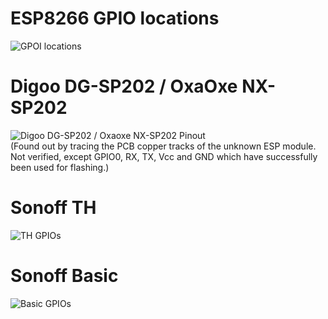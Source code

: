 # ESP8266 GPIO locations
<img alt="GPOI locations" src="https://user-images.githubusercontent.com/5904370/55689710-391ae900-5988-11e9-9eb3-9bd22dd04954.png"/><br/>

# Digoo DG-SP202 / OxaOxe NX-SP202
<img alt="Digoo DG-SP202 / Oxaoxe NX-SP202 Pinout" src="https://abload.de/img/nx-sp202-pinoutubkyw.jpg"/><br />
(Found out by tracing the PCB copper tracks of the unknown ESP module. Not verified, except GPIO0, RX, TX, Vcc and GND which have successfully been used for flashing.)<br />

# Sonoff TH
<img alt="TH GPIOs" src="http://tinkerman.cat/wp-content/uploads/2016/10/20161004_220416_LABELSs.jpg"/><br/>

# Sonoff Basic
<img alt="Basic GPIOs" src="http://tinkerman.cat/wp-content/uploads/2016/06/pinout_frontx.jpg"/><br/>
